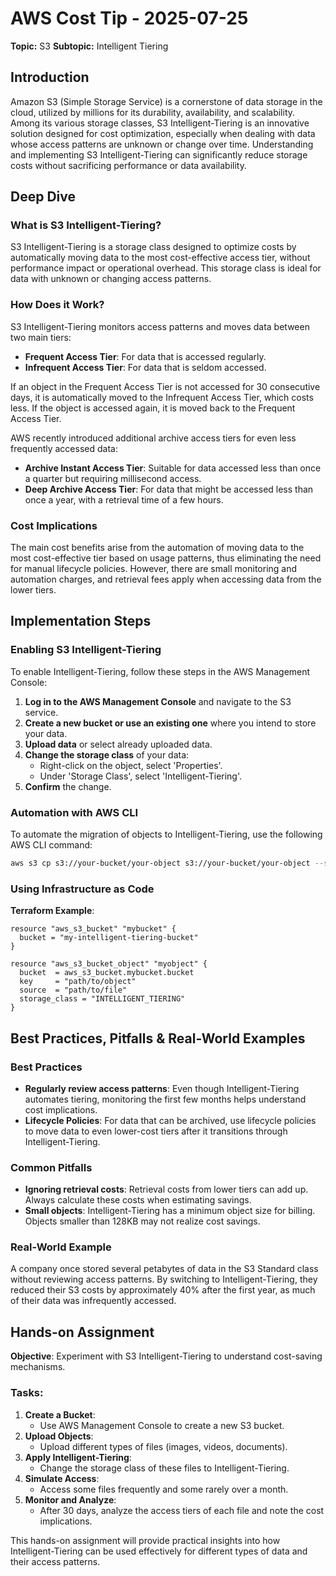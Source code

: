 # AWS Cost Tip - 2025-07-25
**Topic:** S3
**Subtopic:** Intelligent Tiering

## Introduction

Amazon S3 (Simple Storage Service) is a cornerstone of data storage in the cloud, utilized by millions for its durability, availability, and scalability. Among its various storage classes, S3 Intelligent-Tiering is an innovative solution designed for cost optimization, especially when dealing with data whose access patterns are unknown or change over time. Understanding and implementing S3 Intelligent-Tiering can significantly reduce storage costs without sacrificing performance or data availability.

## Deep Dive

### What is S3 Intelligent-Tiering?

S3 Intelligent-Tiering is a storage class designed to optimize costs by automatically moving data to the most cost-effective access tier, without performance impact or operational overhead. This storage class is ideal for data with unknown or changing access patterns.

### How Does it Work?

S3 Intelligent-Tiering monitors access patterns and moves data between two main tiers:
- **Frequent Access Tier**: For data that is accessed regularly.
- **Infrequent Access Tier**: For data that is seldom accessed.

If an object in the Frequent Access Tier is not accessed for 30 consecutive days, it is automatically moved to the Infrequent Access Tier, which costs less. If the object is accessed again, it is moved back to the Frequent Access Tier.

AWS recently introduced additional archive access tiers for even less frequently accessed data:
- **Archive Instant Access Tier**: Suitable for data accessed less than once a quarter but requiring millisecond access.
- **Deep Archive Access Tier**: For data that might be accessed less than once a year, with a retrieval time of a few hours.

### Cost Implications

The main cost benefits arise from the automation of moving data to the most cost-effective tier based on usage patterns, thus eliminating the need for manual lifecycle policies. However, there are small monitoring and automation charges, and retrieval fees apply when accessing data from the lower tiers.

## Implementation Steps

### Enabling S3 Intelligent-Tiering

To enable Intelligent-Tiering, follow these steps in the AWS Management Console:

1. **Log in to the AWS Management Console** and navigate to the S3 service.
2. **Create a new bucket or use an existing one** where you intend to store your data.
3. **Upload data** or select already uploaded data.
4. **Change the storage class** of your data:
   - Right-click on the object, select 'Properties'.
   - Under 'Storage Class', select 'Intelligent-Tiering'.
5. **Confirm** the change.

### Automation with AWS CLI

To automate the migration of objects to Intelligent-Tiering, use the following AWS CLI command:

```bash
aws s3 cp s3://your-bucket/your-object s3://your-bucket/your-object --storage-class INTELLIGENT_TIERING
```

### Using Infrastructure as Code

**Terraform Example**:

```hcl
resource "aws_s3_bucket" "mybucket" {
  bucket = "my-intelligent-tiering-bucket"
}

resource "aws_s3_bucket_object" "myobject" {
  bucket  = aws_s3_bucket.mybucket.bucket
  key     = "path/to/object"
  source  = "path/to/file"
  storage_class = "INTELLIGENT_TIERING"
}
```

## Best Practices, Pitfalls & Real-World Examples

### Best Practices

- **Regularly review access patterns**: Even though Intelligent-Tiering automates tiering, monitoring the first few months helps understand cost implications.
- **Lifecycle Policies**: For data that can be archived, use lifecycle policies to move data to even lower-cost tiers after it transitions through Intelligent-Tiering.

### Common Pitfalls

- **Ignoring retrieval costs**: Retrieval costs from lower tiers can add up. Always calculate these costs when estimating savings.
- **Small objects**: Intelligent-Tiering has a minimum object size for billing. Objects smaller than 128KB may not realize cost savings.

### Real-World Example

A company once stored several petabytes of data in the S3 Standard class without reviewing access patterns. By switching to Intelligent-Tiering, they reduced their S3 costs by approximately 40% after the first year, as much of their data was infrequently accessed.

## Hands-on Assignment

**Objective**: Experiment with S3 Intelligent-Tiering to understand cost-saving mechanisms.

### Tasks:

1. **Create a Bucket**:
   - Use AWS Management Console to create a new S3 bucket.
2. **Upload Objects**:
   - Upload different types of files (images, videos, documents).
3. **Apply Intelligent-Tiering**:
   - Change the storage class of these files to Intelligent-Tiering.
4. **Simulate Access**:
   - Access some files frequently and some rarely over a month.
5. **Monitor and Analyze**:
   - After 30 days, analyze the access tiers of each file and note the cost implications.

This hands-on assignment will provide practical insights into how Intelligent-Tiering can be used effectively for different types of data and their access patterns.